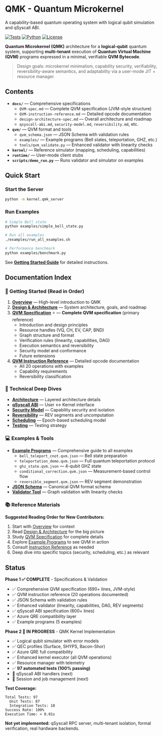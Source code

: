 # QMK - Quantum Microkernel

A capability-based quantum operating system with logical qubit simulation and qSyscall ABI.

[![Tests](https://img.shields.io/badge/tests-146%20passing-brightgreen)](tests/)
[![Python](https://img.shields.io/badge/python-3.8%2B-blue)](https://www.python.org/)
[![License](https://img.shields.io/badge/license-MIT-blue)](LICENSE)

**Quantum Microkernel (QMK)** architecture for a **logical-qubit** quantum system,
supporting **multi-tenant** execution of **Quantum Virtual Machine (QVM)** programs expressed in a minimal,
verifiable **QVM Bytecode**.

> Design goals: microkernel minimalism, capability security, verifiability, reversibility-aware semantics,
> and adaptability via a user-mode JIT + resource manager.

## Contents
- **`docs/`** — Comprehensive specifications
  - `QVM-spec.md` — Complete QVM specification (JVM-style structure)
  - `QVM-instruction-reference.md` — Detailed opcode documentation
  - `design-architecture-spec.md` — Overall architecture and roadmap
  - `qsyscall-abi.md`, `security-model.md`, `reversibility.md`, etc.
- **`qvm/`** — QVM format and tools
  - `qvm_schema.json` — JSON Schema with validation rules
  - `examples/` — Example programs (Bell states, teleportation, GHZ, etc.)
  - `tools/qvm_validate.py` — Enhanced validator with linearity checks
- **`kernel/`** — Reference simulator (mapping, scheduling, capabilities)
- **`runtime/`** — User-mode client stubs
- **`scripts/demo_run.py`** — Runs validator and simulator on examples

## Quick Start

### Start the Server
```bash
python -m kernel.qmk_server
```

### Run Examples
```bash
# Simple Bell state
python examples/simple_bell_state.py

# Run all examples
./examples/run_all_examples.sh

# Performance benchmark
python examples/benchmark.py
```

See **[Getting Started Guide](docs/GETTING_STARTED.md)** for detailed instructions.

## Documentation Index

### 📖 Getting Started (Read in Order)

1. **[Overview](docs/overview.md)** — High-level introduction to QMK
2. **[Design & Architecture](docs/design-architecture-spec.md)** — System architecture, goals, and roadmap
3. **[QVM Specification](docs/QVM-spec.md)** ⭐ — **Complete QVM specification** (primary reference)
   - Introduction and design principles
   - Resource handles (VQ, CH, EV, CAP, BND)
   - Graph structure and format
   - Verification rules (linearity, capabilities, DAG)
   - Execution semantics and reversibility
   - Security model and conformance
   - Future extensions
4. **[QVM Instruction Reference](docs/QVM-instruction-reference.md)** — Detailed opcode documentation
   - All 20 operations with examples
   - Capability requirements
   - Reversibility classification

### 🔧 Technical Deep Dives

- **[Architecture](docs/architecture.md)** — Layered architecture details
- **[qSyscall ABI](docs/qsyscall-abi.md)** — User ↔ Kernel interface
- **[Security Model](docs/security-model.md)** — Capability security and isolation
- **[Reversibility](docs/reversibility.md)** — REV segments and uncomputation
- **[Scheduling](docs/scheduling.md)** — Epoch-based scheduling model
- **[Testing](docs/testing.md)** — Testing strategy

### 💻 Examples & Tools

- **[Example Programs](qvm/examples/README.md)** — Comprehensive guide to all examples
  - `bell_teleport_cnot.qvm.json` — Bell state preparation
  - `teleportation_demo.qvm.json` — Full quantum teleportation protocol
  - `ghz_state.qvm.json` — 4-qubit GHZ state
  - `conditional_correction.qvm.json` — Measurement-based control flow
  - `reversible_segment.qvm.json` — REV segment demonstration
- **[JSON Schema](qvm/qvm_schema.json)** — Canonical QVM format schema
- **[Validator Tool](qvm/tools/qvm_validate.py)** — Graph validation with linearity checks

### 📚 Reference Materials

**Suggested Reading Order for New Contributors:**
1. Start with [Overview](docs/overview.md) for context
2. Read [Design & Architecture](docs/design-architecture-spec.md) for the big picture
3. Study [QVM Specification](docs/QVM-spec.md) for complete details
4. Explore [Example Programs](qvm/examples/README.md) to see QVM in action
5. Consult [Instruction Reference](docs/QVM-instruction-reference.md) as needed
6. Deep dive into specific topics (security, scheduling, etc.) as relevant

## Status

**Phase 1 ✅ COMPLETE** - Specifications & Validation
- ✅ Comprehensive QVM specification (690+ lines, JVM-style)
- ✅ QVM instruction reference (20 operations documented)
- ✅ JSON Schema with validation rules
- ✅ Enhanced validator (linearity, capabilities, DAG, REV segments)
- ✅ qSyscall ABI specification (600+ lines)
- ✅ Azure QRE compatibility layer
- ✅ Example programs (5 examples)

**Phase 2 🚧 IN PROGRESS** - QMK Kernel Implementation
- ✅ Logical qubit simulator with error models
- ✅ QEC profiles (Surface, SHYPS, Bacon-Shor)
- ✅ Azure QRE full compatibility
- ✅ Enhanced kernel executor (all QVM operations)
- ✅ Resource manager with telemetry
- ✅ **97 automated tests (100% passing)**
- 🚧 qSyscall ABI handlers (next)
- 🚧 Session and job management (next)

**Test Coverage:**
```
Total Tests: 97
  Unit Tests: 87
  Integration Tests: 10
Success Rate: 100%
Execution Time: < 0.01s
```

**Not yet implemented:** qSyscall RPC server, multi-tenant isolation, formal verification, real hardware backends.

